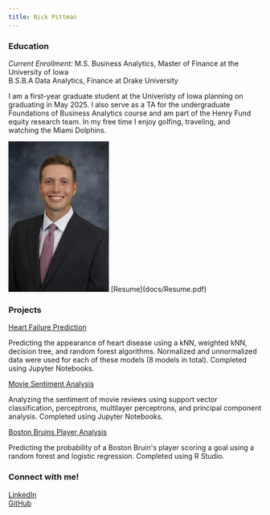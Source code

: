 ```yaml
---
title: Nick Pittman
---
```

### Education
_Current Enrollment:_ M.S. Business Analytics, Master of Finance at the University of Iowa  
B.S.B.A Data Analytics, Finance at Drake University

I am a first-year graduate student at the Univeristy of Iowa planning on graduating in May 2025. I also serve as a TA for the undergraduate Foundations of Business Analytics course and am part of the Henry Fund equity research team. In my free time I enjoy golfing, traveling, and watching the Miami Dolphins. 

<img src="docs/0298_nick_pittman_.jpg" width="200" height="300"/>
[Resume](docs/Resume.pdf)

### Projects
[Heart Failure Prediction](https://github.com/nickpittman/Heart_Failure_Prediction)

Predicting the appearance of heart disease using a kNN, weighted kNN, decision tree, and random forest algorithms. Normalized and unnormalized data were used for each of these models (8 models in total). Completed using Jupyter Notebooks.  



[Movie Sentiment Analysis](https://github.com/nickpittman/Movie_Sentiment_Analysis)  

Analyzing the sentiment of movie reviews using support vector classification, perceptrons, multilayer perceptrons, and principal component analysis. Completed using Jupyter Notebooks.  



[Boston Bruins Player Analysis](https://github.com/ethanmarshallanalytics/STAT-172-Final-Project)

Predicting the probability of a Boston Bruin's player scoring a goal using a random forest and logistic regression. Completed using R Studio.  



### Connect with me!

[LinkedIn](https://www.linkedin.com/in/nick-pittman/)  
[GitHub](https://github.com/nickpittman)  
